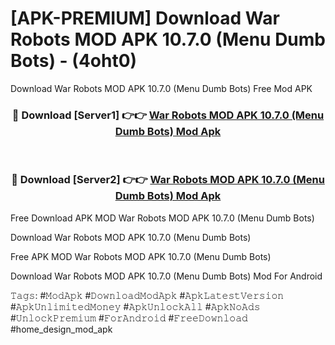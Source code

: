 # [APK-PREMIUM] Download War Robots MOD APK 10.7.0 (Menu Dumb Bots) - (4oht0)
Download War Robots MOD APK 10.7.0 (Menu Dumb Bots) Free Mod APK

<div align="center">
<h3>🔴 Download [Server1] 👉👉 <a href="https://apk-comot.site?title=War_Robots_MOD_APK_10.7.0_(Menu_Dumb_Bots)">War Robots MOD APK 10.7.0 (Menu Dumb Bots) Mod Apk</a></h3><br>

<h3>🔴 Download [Server2] 👉👉 <a href="https://apk-comot.site?title=War_Robots_MOD_APK_10.7.0_(Menu_Dumb_Bots)">War Robots MOD APK 10.7.0 (Menu Dumb Bots) Mod Apk</a></h3>
</div>


Free Download APK MOD War Robots MOD APK 10.7.0 (Menu Dumb Bots)

Download War Robots MOD APK 10.7.0 (Menu Dumb Bots) 

Free APK MOD War Robots MOD APK 10.7.0 (Menu Dumb Bots) 

Download War Robots MOD APK 10.7.0 (Menu Dumb Bots) Mod For Android

𝚃𝚊𝚐𝚜: #𝙼𝚘𝚍𝙰𝚙𝚔 #𝙳𝚘𝚠𝚗𝚕𝚘𝚊𝚍𝙼𝚘𝚍𝙰𝚙𝚔 #𝙰𝚙𝚔𝙻𝚊𝚝𝚎𝚜𝚝𝚅𝚎𝚛𝚜𝚒𝚘𝚗 #𝙰𝚙𝚔𝚄𝚗𝚕𝚒𝚖𝚒𝚝𝚎𝚍𝙼𝚘𝚗𝚎𝚢 #𝙰𝚙𝚔𝚄𝚗𝚕𝚘𝚌𝚔𝙰𝚕𝚕 #𝙰𝚙𝚔𝙽𝚘𝙰𝚍𝚜 #𝚄𝚗𝚕𝚘𝚌𝚔𝙿𝚛𝚎𝚖𝚒𝚞𝚖 #𝙵𝚘𝚛𝙰𝚗𝚍𝚛𝚘𝚒𝚍 #𝙵𝚛𝚎𝚎𝙳𝚘𝚠𝚗𝚕𝚘𝚊𝚍 #home_design_mod_apk